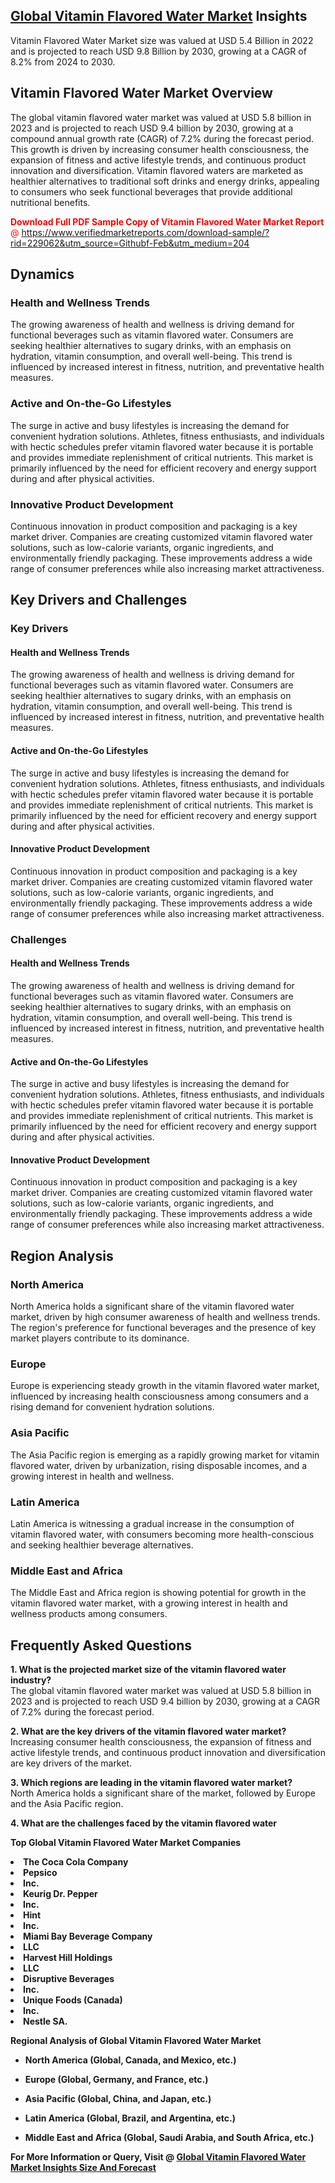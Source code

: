 <h2><a href="https://www.verifiedmarketreports.com/download-sample/?rid=229062&amp;utm_source=Githubf&amp;utm_medium=204" target="_blank">Global Vitamin Flavored Water Market</a> Insights</h2><p>Vitamin Flavored Water Market size was valued at USD 5.4 Billion in 2022 and is projected to reach USD 9.8 Billion by 2030, growing at a CAGR of 8.2% from 2024 to 2030.</p><p> <h2>Vitamin Flavored Water Market Overview</h2> <p>The global vitamin flavored water market was valued at USD 5.8 billion in 2023 and is projected to reach USD 9.4 billion by 2030, growing at a compound annual growth rate (CAGR) of 7.2% during the forecast period. This growth is driven by increasing consumer health consciousness, the expansion of fitness and active lifestyle trends, and continuous product innovation and diversification. Vitamin flavored waters are marketed as healthier alternatives to traditional soft drinks and energy drinks, appealing to consumers who seek functional beverages that provide additional nutritional benefits. </p> <p><p><span class=""><span style="color: #ff0000;"><strong>Download Full PDF Sample Copy of Vitamin Flavored Water Market Report</strong> @ </span><a href="https://www.verifiedmarketreports.com/download-sample/?rid=229062&amp;utm_source=Githubf-Feb&amp;utm_medium=204" target="_blank">https://www.verifiedmarketreports.com/download-sample/?rid=229062&amp;utm_source=Githubf-Feb&amp;utm_medium=204</a></span></p></p> <h2>Dynamics</h2> <h3>Health and Wellness Trends</h3> <p>The growing awareness of health and wellness is driving demand for functional beverages such as vitamin flavored water. Consumers are seeking healthier alternatives to sugary drinks, with an emphasis on hydration, vitamin consumption, and overall well-being. This trend is influenced by increased interest in fitness, nutrition, and preventative health measures. </p> <h3>Active and On-the-Go Lifestyles</h3> <p>The surge in active and busy lifestyles is increasing the demand for convenient hydration solutions. Athletes, fitness enthusiasts, and individuals with hectic schedules prefer vitamin flavored water because it is portable and provides immediate replenishment of critical nutrients. This market is primarily influenced by the need for efficient recovery and energy support during and after physical activities. </p> <h3>Innovative Product Development</h3> <p>Continuous innovation in product composition and packaging is a key market driver. Companies are creating customized vitamin flavored water solutions, such as low-calorie variants, organic ingredients, and environmentally friendly packaging. These improvements address a wide range of consumer preferences while also increasing market attractiveness. </p> <h2>Key Drivers and Challenges</h2> <h3>Key Drivers</h3> <h4>Health and Wellness Trends</h4> <p>The growing awareness of health and wellness is driving demand for functional beverages such as vitamin flavored water. Consumers are seeking healthier alternatives to sugary drinks, with an emphasis on hydration, vitamin consumption, and overall well-being. This trend is influenced by increased interest in fitness, nutrition, and preventative health measures. </p> <h4>Active and On-the-Go Lifestyles</h4> <p>The surge in active and busy lifestyles is increasing the demand for convenient hydration solutions. Athletes, fitness enthusiasts, and individuals with hectic schedules prefer vitamin flavored water because it is portable and provides immediate replenishment of critical nutrients. This market is primarily influenced by the need for efficient recovery and energy support during and after physical activities. </p> <h4>Innovative Product Development</h4> <p>Continuous innovation in product composition and packaging is a key market driver. Companies are creating customized vitamin flavored water solutions, such as low-calorie variants, organic ingredients, and environmentally friendly packaging. These improvements address a wide range of consumer preferences while also increasing market attractiveness. </p> <h3>Challenges</h3> <h4>Health and Wellness Trends</h4> <p>The growing awareness of health and wellness is driving demand for functional beverages such as vitamin flavored water. Consumers are seeking healthier alternatives to sugary drinks, with an emphasis on hydration, vitamin consumption, and overall well-being. This trend is influenced by increased interest in fitness, nutrition, and preventative health measures. </p> <h4>Active and On-the-Go Lifestyles</h4> <p>The surge in active and busy lifestyles is increasing the demand for convenient hydration solutions. Athletes, fitness enthusiasts, and individuals with hectic schedules prefer vitamin flavored water because it is portable and provides immediate replenishment of critical nutrients. This market is primarily influenced by the need for efficient recovery and energy support during and after physical activities. </p> <h4>Innovative Product Development</h4> <p>Continuous innovation in product composition and packaging is a key market driver. Companies are creating customized vitamin flavored water solutions, such as low-calorie variants, organic ingredients, and environmentally friendly packaging. These improvements address a wide range of consumer preferences while also increasing market attractiveness. </p> <h2>Region Analysis</h2> <h3>North America</h3> <p>North America holds a significant share of the vitamin flavored water market, driven by high consumer awareness of health and wellness trends. The region's preference for functional beverages and the presence of key market players contribute to its dominance. </p> <h3>Europe</h3> <p>Europe is experiencing steady growth in the vitamin flavored water market, influenced by increasing health consciousness among consumers and a rising demand for convenient hydration solutions. </p> <h3>Asia Pacific</h3> <p>The Asia Pacific region is emerging as a rapidly growing market for vitamin flavored water, driven by urbanization, rising disposable incomes, and a growing interest in health and wellness. </p> <h3>Latin America</h3> <p>Latin America is witnessing a gradual increase in the consumption of vitamin flavored water, with consumers becoming more health-conscious and seeking healthier beverage alternatives. </p> <h3>Middle East and Africa</h3> <p>The Middle East and Africa region is showing potential for growth in the vitamin flavored water market, with a growing interest in health and wellness products among consumers. </p> <h2>Frequently Asked Questions</h2> <p><strong>1. What is the projected market size of the vitamin flavored water industry?</strong><br> The global vitamin flavored water market was valued at USD 5.8 billion in 2023 and is projected to reach USD 9.4 billion by 2030, growing at a CAGR of 7.2% during the forecast period. </p> <p><strong>2. What are the key drivers of the vitamin flavored water market?</strong><br> Increasing consumer health consciousness, the expansion of fitness and active lifestyle trends, and continuous product innovation and diversification are key drivers of the market. </p> <p><strong>3. Which regions are leading in the vitamin flavored water market?</strong><br> North America holds a significant share of the market, followed by Europe and the Asia Pacific region. </p> <p><strong>4. What are the challenges faced by the vitamin flavored water</p><p><strong>Top Global Vitamin Flavored Water Market Companies</strong></p><div data-test-id=""><p><li>The Coca Cola Company</li><li> Pepsico</li><li> Inc.</li><li> Keurig Dr. Pepper</li><li> Inc.</li><li> Hint</li><li> Inc.</li><li> Miami Bay Beverage Company</li><li> LLC</li><li> Harvest Hill Holdings</li><li> LLC</li><li> Disruptive Beverages</li><li> Inc.</li><li> Unique Foods (Canada)</li><li> Inc.</li><li> Nestle SA.</li></p><div><strong>Regional Analysis of&nbsp;Global Vitamin Flavored Water Market</strong></div><ul><li dir="ltr"><p dir="ltr">North America&nbsp;(Global, Canada, and Mexico, etc.)</p></li><li dir="ltr"><p dir="ltr">Europe (Global, Germany, and France, etc.)</p></li><li dir="ltr"><p dir="ltr">Asia Pacific&nbsp;(Global, China, and Japan, etc.)</p></li><li dir="ltr"><p dir="ltr">Latin America&nbsp;(Global, Brazil, and Argentina, etc.)</p></li><li dir="ltr">Middle East and Africa&nbsp;(Global, Saudi Arabia, and South Africa, etc.)</li></ul><p><strong>For More Information or Query, Visit @&nbsp;</strong><strong><a href="https://www.verifiedmarketreports.com/product/vitamin-flavored-water-market/?utm_source=Githubf&amp;utm_medium=204" target="_blank">Global Vitamin Flavored Water Market Insights Size And Forecast</a></strong></p></div>
